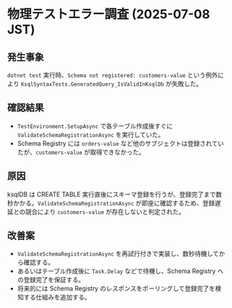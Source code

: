 # 物理テストエラー調査 (2025-07-08 JST)

## 発生事象
`dotnet test` 実行時、`Schema not registered: customers-value` という例外により `KsqlSyntaxTests.GeneratedQuery_IsValidInKsqlDb` が失敗した。

## 確認結果
- `TestEnvironment.SetupAsync` で各テーブル作成後すぐに `ValidateSchemaRegistrationAsync` を実行していた。
- Schema Registry には `orders-value` など他のサブジェクトは登録されていたが、`customers-value` が取得できなかった。

## 原因
ksqlDB は CREATE TABLE 実行直後にスキーマ登録を行うが、登録完了まで数秒かかる。`ValidateSchemaRegistrationAsync` が即座に確認するため、登録遅延との競合により `customers-value` が存在しないと判定された。

## 改善案
- `ValidateSchemaRegistrationAsync` を再試行付きで実装し、数秒待機してから確認する。
- あるいはテーブル作成後に `Task.Delay` などで待機し、Schema Registry への登録完了を保証する。
- 将来的には Schema Registry のレスポンスをポーリングして登録完了を検知する仕組みを追加する。
